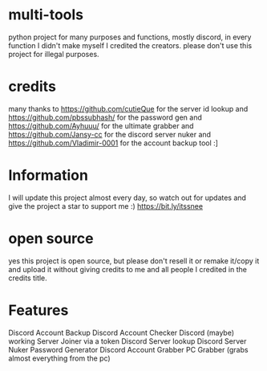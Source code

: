 # multi-tools
python project for many purposes and functions, mostly discord, in every function I didn't make myself I credited the creators.
please don't use this project for illegal purposes.

# credits
many thanks to https://github.com/cutieQue for the server id lookup and https://github.com/pbssubhash/ for the password gen and https://github.com/Ayhuuu/ for the ultimate grabber and https://github.com/Jansy-cc for the discord server nuker and https://github.com/Vladimir-0001 for the account backup tool :]

# Information
I will update this project almost every day, so watch out for updates and give the project a star to support me :)
https://bit.ly/itssnee

# open source
yes this project is open source, but please don't resell it or remake it/copy it and upload it without giving credits to me and all people I credited in the credits title.

# Features
Discord Account Backup
Discord Account Checker
Discord (maybe) working Server Joiner via a token
Discord Server lookup
Discord Server Nuker
Password Generator
Discord Account Grabber
PC Grabber (grabs almost everything from the pc)
